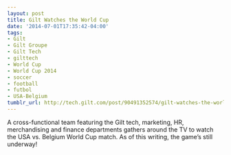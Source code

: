 ```yaml
---
layout: post
title: Gilt Watches the World Cup
date: '2014-07-01T17:35:42-04:00'
tags:
- Gilt
- Gilt Groupe
- Gilt Tech
- gilttech
- World Cup
- World Cup 2014
- soccer
- football
- futbol
- USA-Belgium
tumblr_url: http://tech.gilt.com/post/90491352574/gilt-watches-the-world-cup
---
```


A cross-functional team featuring the Gilt tech, marketing, HR, merchandising and finance departments gathers around the TV to watch the USA vs. Belgium World Cup match. As of this writing, the game’s still underway!
